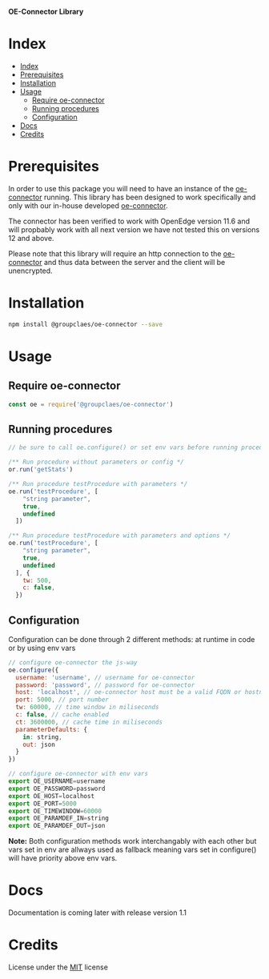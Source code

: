 **OE-Connector Library**

# Index
- [Index](#index)
- [Prerequisites](#prerequisites)
- [Installation](#installation)
- [Usage](#usage)
  - [Require oe-connector](#require-oe-connector)
  - [Running procedures](#running-procedures)
  - [Configuration](#configuration)
- [Docs](#docs)
- [Credits](#credits)

# Prerequisites
In order to use this package you will need to have an instance of the [oe-connector](https://github.com/groupclaes/oe-connector) running. This library has been designed to work specifically and only with our in-house developed [oe-connector](https://github.com/groupclaes/oe-connector).  
  
The connector has been verified to work with OpenEdge version 11.6 and will propbably work with all next version we have not tested this on versions 12 and above.

Please note that this library will require an http connection to the [oe-connector](https://github.com/groupclaes/oe-connector) and thus data between the server and the client will be unencrypted.

# Installation
```sh
npm install @groupclaes/oe-connector --save
```
# Usage
## Require oe-connector
```javascript
const oe = require('@groupclaes/oe-connector')
```

## Running procedures
```javascript
// be sure to call oe.configure() or set env vars before running procedures

/** Run procedure without parameters or config */
or.run('getStats')

/** Run procedure testProcedure with parameters */
oe.run('testProcedure', [
    "string parameter",
    true,
    undefined
  ])

/** Run procedure testProcedure with parameters and options */
oe.run('testProcedure', [
    "string parameter",
    true,
    undefined
  ], {
    tw: 500,
    c: false,
  })
```

## Configuration
Configuration can be done through 2 different methods: at runtime in code or by using env vars

```javascript
// configure oe-connector the js-way
oe.configure({
  username: 'username', // username for oe-connector
  password: 'password', // password for oe-connector
  host: 'localhost', // oe-connector host must be a valid FQDN or hostname
  port: 5000, // port number
  tw: 60000, // time window in miliseconds
  c: false, // cache enabled
  ct: 3600000, // cache time in miliseconds
  parameterDefaults: {
    in: string,
    out: json
  }
})
```
```javascript
// configure oe-connector with env vars
export OE_USERNAME=username
export OE_PASSWORD=password
export OE_HOST=localhost
export OE_PORT=5000
export OE_TIMEWINDOW=60000
export OE_PARAMDEF_IN=string
export OE_PARAMDEF_OUT=json
```
__Note:__ Both configuration methods work interchangably with each other but vars set in env are allways used as fallback meaning vars set in configure() will have priority above env vars.
# Docs

Documentation is coming later with release version 1.1
<!-- # FAQ

NO FAQ's at the moment -->

# Credits
License under the [MIT](./license.txt) license